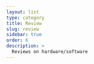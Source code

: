 ```yaml
---
layout: list
type: category
title: Review
slug: review
sidebar: true
order: 6
description: >
  Reviews on hardware/software
---
```

